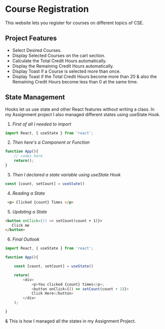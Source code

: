 # Course Registration

This website lets you register for courses on different topics of CSE.

## Project Features

- Select Desired Courses.
- Display Selected Courses on the cart section.
- Calculate the Total Credit Hours automatically.
- Display the Remaining Credit Hours automatically.
- Display Toast if a Course is selected more than once.
- Display Toast if the Total Credit Hours become more than 20 & also the Remaining Credit Hours become less than 0 at the same time.

## State Management 

Hooks let us use state and other React features without writing a class.
In my Assignment project I also managed different states using useState Hook.

1. *First of all I needed to import*

```javascript
import React, { useState } from 'react';
```

2. *Then here's a Component or Function*

```javascript
function App(){
    // codes here
    return();
}
```

3. *Then I declared a state variable using useState Hook*

```javascript
const [count, setCount] = useState()

```

4. *Reading a State*

```html
 <p> Clicked {count} Times </p>
```

 5. *Updating a State*

 ```html
 <button onClick={() => setCount(count + 1)}>
    Click me
 </button>
```

6. *Final Outlook*

```javascript
import React, { useState } from 'react';

function App(){

    const [count, setCount] = useState()

    return(
        <div>
            <p>You clicked {count} times</p>;
            <button onClick={() => setCount(count + 1)}>
            Click Here</button>
        </div>
    );

}
```

& This is how I managed all the states in my Assignment Project.
